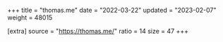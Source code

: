 +++
title = "thomas.me"
date = "2022-03-22"
updated = "2023-02-07"
weight = 48015

[extra]
source = "https://thomas.me/"
ratio = 14
size = 47
+++
